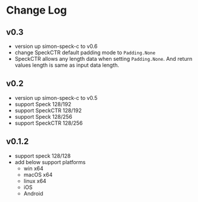 # Change Log

## v0.3

- version up simon-speck-c to v0.6
- change SpeckCTR default padding mode to `Padding.None`
- SpeckCTR allows any length data when setting `Padding.None`. And return values length is same as input data length.

## v0.2

- version up simon-speck-c to v0.5
- support Speck 128/192
- support SpeckCTR 128/192
- support Speck 128/256
- support SpeckCTR 128/256


## v0.1.2

- support speck 128/128
- add below support platforms
    - win x64
    - macOS x64
    - linux x64
    - iOS
    - Android
